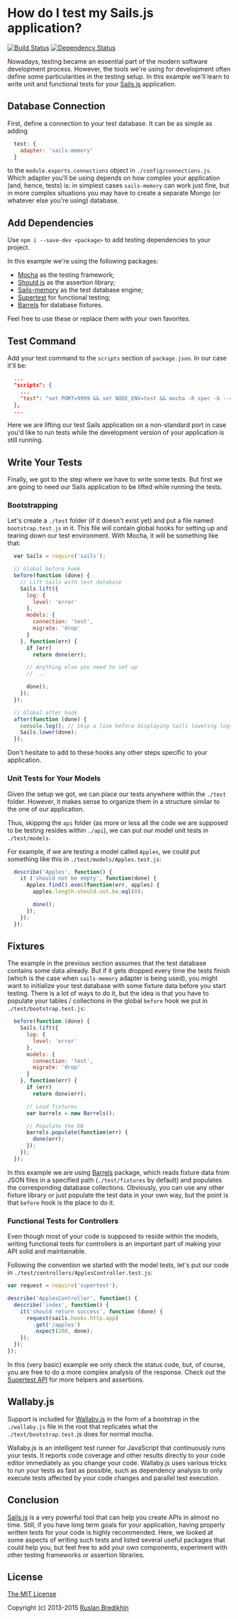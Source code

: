 # How do I test my Sails.js application?

[![Build Status](https://travis-ci.org/bredikhin/sailsjs-mocha-testing-barrels-fixtures-example.png?branch=master)](https://travis-ci.org/bredikhin/sailsjs-mocha-testing-barrels-fixtures-example)
[![Dependency Status](https://gemnasium.com/bredikhin/sailsjs-mocha-testing-barrels-fixtures-example.png)](https://gemnasium.com/bredikhin/sailsjs-mocha-testing-barrels-fixtures-example)

Nowadays, testing became an essential part of the modern software development
process. However, the tools we're using for development often define some
particularities in the testing setup. In this example we'll learn to write
unit and functional tests for your [Sails.js](http://sailsjs.org/) application.

## Database Connection

First, define a connection to your test database. It can be as simple as adding

```javascript
  test: {
    adapter: 'sails-memory'
  }
```

to the `module.exports.connections` object in `./config/connections.js`. Which
adapter you'll be using depends on how complex your application (and, hence,
tests) is: in simplest cases `sails-memory` can work just fine, but in more
complex situations you may have to create a separate Mongo (or whatever else
you're using) database.

## Add Dependencies

Use `npm i --save-dev <package>` to add testing dependencies to your project.

In this example we're using the following packages:

* [Mocha](https://github.com/mochajs/mocha) as the testing framework;
* [Should.js](https://github.com/shouldjs/should.js) as the assertion library;
* [Sails-memory](https://github.com/balderdashy/sails-memory) as the test database engine;
* [Supertest](https://github.com/tj/supertest) for functional testing;
* [Barrels](https://github.com/bredikhin/barrels) for database fixtures.

Feel free to use these or replace them with your own favorites.

## Test Command

Add your test command to the `scripts` section of `package.json`. In our
case it'll be:

```json
  ...
  "scripts": {
    ...
    "test": "set PORT=9999 && set NODE_ENV=test && mocha -R spec -b --recursive"
  },
  ...
```

Here we are lifting our test Sails application on a non-standard port in case
you'd like to run tests while the development version of your application is
still running.

## Write Your Tests

Finally, we got to the step where we have to write some tests. But first
we are going to need our Sails application to be lifted while running the
tests.

### Bootstrapping

Let's create a `./test` folder (if it doesn't exist yet) and put a file
named `bootstrap.test.js` in it. This file will contain global hooks for
setting up and tearing down our test environment. With Mocha, it will be
something like that:

```javascript
  var Sails = require('sails');

  // Global before hook
  before(function (done) {
    // Lift Sails with test database
    Sails.lift({
      log: {
        level: 'error'
      },
      models: {
        connection: 'test',
        migrate: 'drop'
      }
    }, function(err) {
      if (err)
        return done(err);

      // Anything else you need to set up
      // ...

      done();
    });
  });

  // Global after hook
  after(function (done) {
    console.log(); // Skip a line before displaying Sails lowering logs
    Sails.lower(done);
  });
```

Don't hesitate to add to these hooks any other steps specific to your
application.

### Unit Tests for Your Models

Given the setup we got, we can place our tests anywhere within the `./test`
folder. However, it makes sense to organize them in a structure similar to
the one of our application.

Thus, skipping the `api` folder (as more or less all the code we are supposed
to be testing resides within `./api`), we can put our model unit tests in
`./test/models`.

For example, if we are testing a model called `Apples`, we could put something
like this in `./test/models/Apples.test.js`:

```javascript
  describe('Apples', function() {
    it ('should not be empty', function(done) {
      Apples.find().exec(function(err, apples) {
        apples.length.should.not.be.eql(0);

        done();
      });
    });
  });
```

## Fixtures

The example in the previous section assumes that the test database contains
some data already. But if it gets dropped every time the tests finish
(which is the case when `sails-memory` adapter is being used), you might want
to initialize your test database with some fixture data before you start
testing. There is a lot of ways to do it, but the idea is that you have to
populate your tables / collections in the global `before` hook we put in
`./test/bootstrap.test.js`:

```javascript
  before(function (done) {
    Sails.lift({
      log: {
        level: 'error'
      },
      models: {
        connection: 'test',
        migrate: 'drop'
      }
    }, function(err) {
      if (err)
        return done(err);

      // Load fixtures
      var barrels = new Barrels();

      // Populate the DB
      barrels.populate(function(err) {
        done(err);
      });
    });
  });
```

In this example we are using [Barrels](https://github.com/bredikhin/barrels)
package, which reads fixture data from JSON files in a specified path
(`./test/fixtures` by default) and populates the corresponding database
collections. Obviously, you can use any other fixture library or just
populate the test data in your own way, but the point is that `before`
hook is the place to do it.

### Functional Tests for Controllers

Even though most of your code is supposed to reside within the models, writing
functional tests for controllers is an important part of making your API
solid and maintainable.

Following the convention we started with the model tests, let's put our code
in `./test/controllers/ApplesController.test.js`:

```javascript
var request = require('supertest');

describe('ApplesController', function() {
  describe('index', function() {
    it('should return success', function (done) {
      request(sails.hooks.http.app)
        .get('/apples')
        .expect(200, done);
    });
  });
});
```

In this (very basic) example we only check the status code, but, of course,
you are free to do a more complex analysis of the response. Check out the
[Supertest API](https://github.com/tj/supertest) for more helpers and
assertions.

## Wallaby.js
Support is included for [Wallaby.js](http://wallabyjs.com/) in the form of
a bootstrap in the `./wallaby.js` file in the root that replicates what the
`./test/bootstrap.test.`js does for normal mocha.

Wallaby.js is an intelligent test runner for JavaScript that continuously runs
your tests. It reports code coverage and other results directly to your code
editor immediately as you change your code. Wallaby.js uses various tricks to
run your tests as fast as possible, such as dependency analysis to only
execute tests affected by your code changes and parallel test execution.


## Conclusion

[Sails.js](http://sailsjs.org/) is a very powerful tool that can help you
create APIs in almost no time. Still, if you have long term goals for your
application, having properly written tests for your code is highly
recommended. Here, we looked at some aspects of writing such tests and
listed several useful packages that could help you, but feel free to add
your own components, experiment with other testing frameworks or assertion
libraries.

## License

[The MIT License](http://opensource.org/licenses/MIT)

Copyright (c) 2013-2015 [Ruslan Bredikhin](http://ruslanbredikhin.com/)
